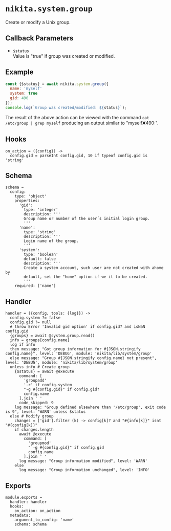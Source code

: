 
# `nikita.system.group`

Create or modify a Unix group.

## Callback Parameters
 
* `$status`   
  Value is "true" if group was created or modified.   

## Example

```js
const {$status} = await nikita.system.group({
  name: 'myself'
  system: true
  gid: 490
});
console.log(`Group was created/modified: ${status}`);
```

The result of the above action can be viewed with the command
`cat /etc/group | grep myself` producing an output similar to
"myself:x:490:".

## Hooks

    on_action = ({config}) ->
      config.gid = parseInt config.gid, 10 if typeof config.gid is 'string'

## Schema

    schema =
      config:
        type: 'object'
        properties:
          'gid':
            type: 'integer'
            description: '''
            Group name or number of the user´s initial login group.
            '''
          'name':
            type: 'string'
            description: '''
            Login name of the group.
            '''
          'system':
            type: 'boolean'
            default: false
            description: '''
            Create a system account, such user are not created with ahome by
            default, set the "home" option if we it to be created.
            '''
        required: ['name']

## Handler

    handler = ({config, tools: {log}}) ->
      config.system ?= false
      config.gid ?= null
      # throw Error 'Invalid gid option' if config.gid? and isNaN config.gid
      {groups} = await @system.group.read()
      info = groups[config.name]
      log if info
      then message: "Got group information for #{JSON.stringify config.name}", level: 'DEBUG', module: 'nikita/lib/system/group'
      else message: "Group #{JSON.stringify config.name} not present", level: 'DEBUG', module: 'nikita/lib/system/group'
      unless info # Create group
        {$status} = await @execute
          command: [
            'groupadd'
            '-r' if config.system
            "-g #{config.gid}" if config.gid?
            config.name
          ].join ' '
          code_skipped: 9
        log message: "Group defined elsewhere than '/etc/group', exit code is 9", level: 'WARN' unless $status
      else # Modify group
        changes = ['gid'].filter (k) -> config[k]? and "#{info[k]}" isnt "#{config[k]}"
        if changes.length
          await @execute
            command: [
              'groupmod'
              " -g #{config.gid}" if config.gid
              config.name
            ].join ' '
          log message: "Group information modified", level: 'WARN'
        else
          log message: "Group information unchanged", level: 'INFO'

## Exports

    module.exports =
      handler: handler
      hooks:
        on_action: on_action
      metadata:
        argument_to_config: 'name'
        schema: schema
